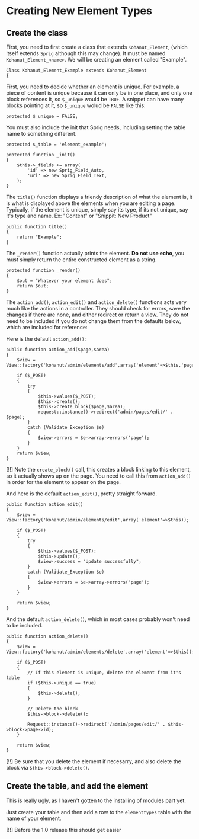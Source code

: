 # Creating New Element Types

## Create the class

First, you need to first create a class that extends `Kohanut_Element`, (which itself extends `Sprig` although this may change). It must be named `Kohanut_Element_<name>`. We will be creating an element called "Example".

	Class Kohanut_Element_Example extends Kohanut_Element
	{
	
First, you need to decide whether an element is unique.  For example, a piece of content is unique because it can only be in one place, and only one block references it, so `$_unique` would be `TRUE`.  A snippet can have many blocks pointing at it, so `$_unique` wolud be `FALSE` like this:

	protected $_unique = FALSE;
	
You must also include the init that Sprig needs, including setting the table name to something different.

    protected $_table = 'element_example';
	
	protected function _init()
	{
		$this->_fields += array(
			'id' => new Sprig_Field_Auto,
			'url' => new Sprig_Field_Text,
		);
	}

The `title()` function displays a friendy description of what the element is, it is what is displayed above the elements when you are editing a page.  Typically, if the element is unique, simply say its type, if its not unique, say it's type and name. Ex: "Content" or "Snippit: New Product"

	public function title()
	{
		return "Example";
	}

The `_render()` function actually prints the element. **Do not use echo**, you must simply return the entire constructed element as a string.

	protected function _render()
	{
		$out = "Whatever your element does";
		return $out;
	}

The `action_add()`, `action_edit()` and `action_delete()` functions acts very much like the actions in a controller. They should check for errors, save the changes if there are none, and either redirect or return a view.  They do not need to be included if you do not change them from the defaults below, which are included for reference:

Here is the default `action_add()`:

	public function action_add($page,$area)
	{
		$view = View::factory('kohanut/admin/elements/add',array('element'=>$this,'page'=>$page,'area'=>$area));
		
		if ($_POST)
		{
			try
			{
				$this->values($_POST);
				$this->create();
				$this->create_block($page,$area);
				request::instance()->redirect('admin/pages/edit/' . $page);
			}
			catch (Validate_Exception $e)
			{
				$view->errors = $e->array->errors('page');
			}
		}
		return $view;
	}

[!!] Note the `create_block()` call, this creates a block linking to this element, so it actually shows up on the page. You need to call this from `action_add()` in order for the element to appear on the page.

And here is the default `action_edit()`, pretty straight forward.

	public function action_edit()
	{
		$view = View::factory('kohanut/admin/elements/edit',array('element'=>$this));
		
		if ($_POST)
		{
			try
			{
				$this->values($_POST);
				$this->update();
				$view->success = "Update successfully";
			}
			catch (Validate_Exception $e)
			{
				$view->errors = $e->array->errors('page');
			}
		}
		
		return $view;
	}

And the default `action_delete()`, which in most cases probably won't need to be included.

	public function action_delete()
	{
		$view = View::factory('kohanut/admin/elements/delete',array('element'=>$this));
		
		if ($_POST)
		{
			// If this element is unique, delete the element from it's table
			if ($this->unique == true)
			{
				$this->delete();
			}
			
			// Delete the block
			$this->block->delete();
			
			Request::instance()->redirect('/admin/pages/edit/' . $this->block->page->id);
		}
		
		return $view;
	}
	
[!!] Be sure that you delete the element if necesarry, and also delete the block via `$this->block->delete()`.

## Create the table, and add the element

This is really ugly, as I haven't gotten to the installing of modules part yet.

Just create your table and then add a row to the `elementtypes` table with the name of your element.

[!!] Before the 1.0 release this should get easier